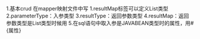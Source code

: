 1.基本crud
    在mapper映射文件中写
    1.resultMap标签可以定义List<JAVABEAN>类型
    2.parameterType：入参类型
    3.resultType：返回参数类型
    4.resultMap：返回参数类型是List<JAVABEAN>类型时候用
    5.在sql语句中取入参是JAVABEAN类型时的属性，用#{属性}
    
